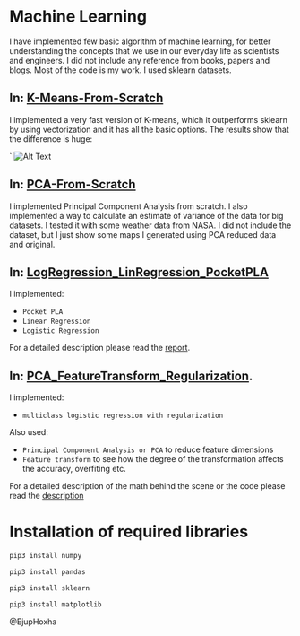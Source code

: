 # Machine Learning

I have implemented few basic algorithm of machine learning, for better understanding the concepts that we use in our everyday life as scientists and engineers. I did not include any reference from books, papers and blogs. Most of the code is my work. I used sklearn datasets.
## In: [K-Means-From-Scratch](https://github.com/ehoxha91/machine_learning_from_scratch/blob/main/kmeans_fast.ipynb)

I implemented a very fast version of K-means, which it outperforms sklearn by using vectorization and it has all the basic options. The results show that the difference is huge:

` ![Alt Text](https://github.com/ehoxha91/machine_learning_from_scratch/blob/main/thumbnail_test.png)

## In: [PCA-From-Scratch](https://github.com/ehoxha91/machine_learning_from_scratch/blob/main/pca_from_scratch.ipynb)

I implemented Principal Component Analysis from scratch. I also implemented a way to calculate an estimate of variance of the data for big datasets. I tested it with some weather data from NASA. I did not include the dataset, but I just show some maps I generated using PCA reduced data and original.

## In: [LogRegression_LinRegression_PocketPLA](https://github.com/ehoxha91/machine_learning_from_scratch/tree/main/LogRegression_LinRegression_PocketPLA) 

I implemented:

- `Pocket PLA`
- `Linear Regression`
- `Logistic Regression`

For a detailed description please read the [report](https://github.com/ehoxha91/machine_learning_from_scratch/blob/main/LogRegression_LinRegression_PocketPLA/README1.pdf).

## In: [PCA_FeatureTransform_Regularization](https://github.com/ehoxha91/machine_learning_from_scratch/tree/main/PCA_FeatureTransform_Regularization).

I implemented:

- `multiclass logistic regression with regularization`

Also used:

- `Principal Component Analysis or PCA` to reduce feature dimensions
- `Feature transform` to see how the degree of the transformation affects the accuracy, overfiting etc.

For a detailed description of the math behind the scene or the code please read the [description](https://github.com/ehoxha91/machine_learning_from_scratch/blob/main/PCA_FeatureTransform_Regularization/README2.pdf)


# Installation of required libraries

```bash 
pip3 install numpy

pip3 install pandas

pip3 install sklearn

pip3 install matplotlib
```

@EjupHoxha
